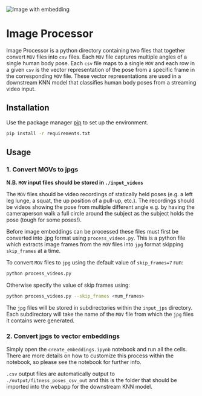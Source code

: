 ![Image with embedding](output/fitness_poses_images_out/star/frame_34.jpg "Image with embedding")

# Image Processor

Image Processor is a python directory containing two files that together convert `MOV` files into `csv` files. Each `MOV` file captures multiple angles of a single human body pose. Each `csv` file maps to a single `MOV` and each row in a given `csv` is the vector representation of the pose from a specific frame in the corresponding `MOV` file. These vector representations are used in a downstream KNN model that classifies human body poses from a streaming video input.

## Installation

Use the package manager [pip](https://pip.pypa.io/en/stable/) to set up the environment.

```bash
pip install -r requirements.txt
```

## Usage

### 1. Convert MOVs to jpgs

**N.B. `MOV` input files should be stored in `./input_videos`**

The `MOV` files should be video recordings of statically held poses (e.g. a left leg lunge, a squat, the up position of a pull-up, etc.). The recordings should be videos showing the pose from multiple different angle e.g. by having the cameraperson walk a full circle around the subject as the subject holds the pose (tough for some poses!).

Before image embeddings can be processed these files must first be converted into .jpg format using `process_videos.py`. This is a python file which extracts image frames from the `MOV` files into `jpg` format skipping `skip_frames` at a time.

To convert `MOV` files to `jpg`  using the default value of `skip_frames=7` run:

```bash
python process_videos.py
```
Otherwise specify the value of skip frames using:

```bash
python process_videos.py --skip_frames <num_frames>
```
The `jpg` files will be stored in subdirectories within the `input_jps` directory. Each subdirectory will take the name of the `MOV` file from which the `jpg` files it contains were generated.

### 2. Convert jpgs to vector embeddings

Simply open the `create_embeddings.ipynb` notebook and run all the cells. There are more details on how to customize this process within the notebook, so please see the notebook for further info.

`.csv` output files are automatically output to `./output/fitness_poses_csv_out` and this is the folder that should be imported into the webapp for the downstream KNN model.
